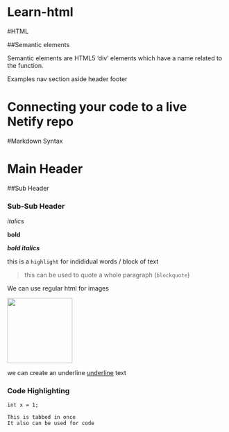 # Learn-html

#HTML


##Semantic elements

Semantic elements are HTML5 ‘div’ elements which have a name related to the function. 

Examples 
 	nav
	section
	aside
	header
	footer

# Connecting your code to a live Netify repo

#Markdown Syntax

# Main Header
##Sub Header
### Sub-Sub Header

*italics*

**bold**

***bold italics***

this is a `highlight` for indididual words / block of text

> this can be used to quote a whole paragraph (`blockquote`)

We can use regular html for images 

<img src="https://www.theinquirer.net/w-images/227e5a46-4c9e-4fd5-be3e-0e5bda7cc21b/2/emojiupdate20179-580x358.png" width="150"/>

we can create an underline
<span style="text-decoration:underline;">underline</span> text

### Code Highlighting
```
int x = 1;
```
	This is tabbed in once
	It also can be used for code
	